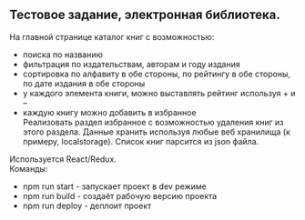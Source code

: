 ## Тестовое задание, электронная библиотека.

На главной странице каталог книг с возможностью:  
* поиска по названию  
* фильтрация по издательствам, авторам и году издания  
* сортировка по алфавиту в обе стороны, по рейтингу в обе стороны, по дате издания в обе стороны  
* у каждого элемента книги, можно выставлять рейтинг используя + и –  
* каждую книгу можно добавить в избранное  
Реализовать раздел избранное с возможностью удаления книг из этого раздела.
Данные хранить используя любые веб хранилища (к примеру, localstorage).
Список книг парсится из json файла.

Используется React/Redux.  
Команды:  
- npm run start - запускает проект в dev режиме
- npm run build - создаёт рабочую версию проекта
- npm run deploy - деплоит проект